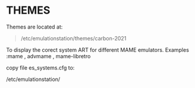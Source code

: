 # THEMES

Themes are located at:
>/etc/emulationstation/themes/carbon-2021

To display the corect system ART for different MAME emulators.
Examples :mame , advmame , mame-libretro

copy file es_systems.cfg to:

/etc/emulationstation/
